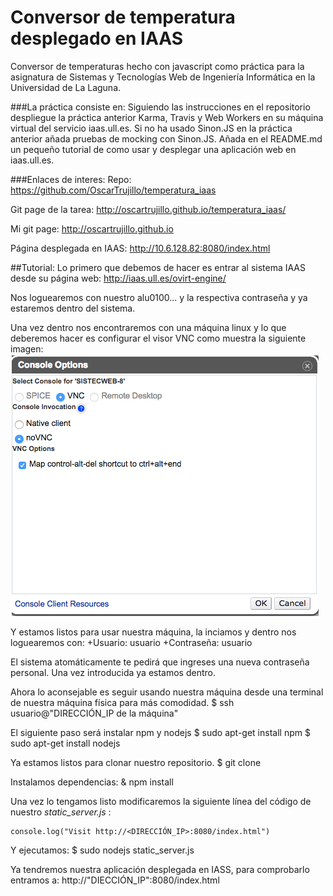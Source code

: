# Conversor de temperatura desplegado en IAAS
Conversor de temperaturas hecho con javascript como práctica para la asignatura de Sistemas y Tecnologías Web de Ingeniería Informática en la Universidad de La Laguna.

###La práctica consiste en:
Siguiendo las instrucciones en el repositorio despliegue la práctica anterior Karma, Travis y Web Workers en su máquina virtual del servicio iaas.ull.es. Si no ha usado Sinon.JS en la práctica anterior añada pruebas de mocking con Sinon.JS. Añada en el README.md un pequeño tutorial de como usar y desplegar una aplicación web en iaas.ull.es.

###Enlaces de interes:
Repo: https://github.com/OscarTrujillo/temperatura_iaas

Git page de la tarea: http://oscartrujillo.github.io/temperatura_iaas/

Mi git page: http://oscartrujillo.github.io

Página desplegada en IAAS: http://10.6.128.82:8080/index.html

##Tutorial:
Lo primero que debemos de hacer es entrar al sistema IAAS desde su página web:
http://iaas.ull.es/ovirt-engine/

Nos loguearemos con nuestro alu0100... y la respectiva contraseña y ya estaremos dentro del sistema.

Una vez dentro nos encontraremos con una máquina linux y lo que deberemos hacer es configurar el visor VNC como muestra la siguiente imagen:
![Sin titulo](imagen/foto1.png)

Y estamos listos para usar nuestra máquina, la inciamos y dentro nos loguearemos con:
+Usuario: usuario
+Contraseña: usuario

El sistema atomáticamente te pedirá que ingreses una nueva contraseña personal.
Una vez introducida ya estamos dentro.

Ahora lo aconsejable es seguir usando nuestra máquina desde una terminal de nuestra máquina física para más comodidad. 
    $ ssh usuario@"DIRECCIÓN_IP de la máquina"

El siguiente paso será instalar npm y nodejs
    $ sudo apt-get install npm
    $ sudo apt-get install nodejs
  
Ya estamos listos para clonar nuestro repositorio. 
    $ git clone <URL>

Instalamos dependencias:
    & npm install

Una vez lo tengamos listo modificaremos la siguiente línea del código de nuestro *static_server.js* :

    console.log("Visit http://<DIRECCIÓN_IP>:8080/index.html")

Y ejecutamos:
    $ sudo nodejs static_server.js
    
Ya tendremos nuestra aplicación desplegada en IASS, para comprobarlo entramos a:
    http://"DIECCIÓN_IP":8080/index.html





